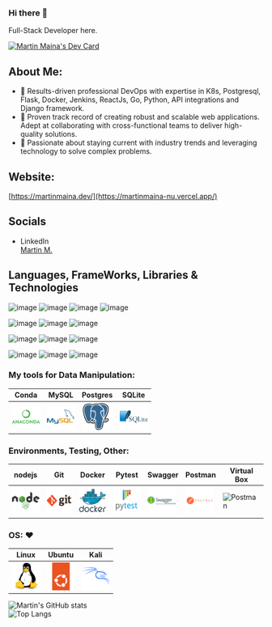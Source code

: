 ### Hi there 👋
Full-Stack Developer here.

<a href="https://app.daily.dev/martinmaina"><img src="https://api.daily.dev/devcards/v2/suD7rAtvCyisw3y8kB515.png?type=default&r=7s3" width="356" alt="Martin Maina's Dev Card"/></a>
## About Me:
- 🔭 Results-driven professional DevOps with expertise in K8s, Postgresql, Flask, Docker, Jenkins, ReactJs, Go, Python, API integrations and Django framework.
- 🔭 Proven track record of creating robust and scalable web applications. Adept at collaborating with cross-functional teams to deliver high-quality solutions. 
- 🌱 Passionate about staying current with industry trends and leveraging technology to solve complex problems.


## Website:
[https://martinmaina.dev/](https://martinmaina-nu.vercel.app/)

## Socials
- LinkedIn <div class="badge-base LI-profile-badge" data-locale="en_US" data-size="medium" data-theme="dark" data-type="HORIZONTAL" data-vanity="mainamartin" data-version="v1"><a class="badge-base__link LI-simple-link" href="https://ke.linkedin.com/in/mainamartin?trk=profile-badge">Martin M.</a></div>
              



## Languages, FrameWorks, Libraries & Technologies
![image](https://img.shields.io/badge/-ReactJs-61DAFB?logo=react&logoColor=white&style=plastic) ![image](https://img.shields.io/badge/-PyCharm-bfee90?logo=PyCharm&logoColor=white&style=plastic) ![image](https://img.shields.io/badge/-Vscode-0080ff?logo=VisualStudioCode&logoColor=white&style=plastic) ![image](https://img.shields.io/badge/-PyCharm-bfee90?logo=PyCharm&logoColor=white&style=plastic)

![image](https://img.shields.io/badge/-Python3-00cc00?logo=Python&logoColor=white&style=plastic) ![image](https://img.shields.io/badge/-DJANGO-681a1a?logo=DJANGO&logoColor=white&style=plastic) ![image](https://img.shields.io/badge/-Flask-ff8000?logo=Flask&logoColor=white&style=plastic)

 ![image](https://img.shields.io/badge/-HTML5-fb8261?logo=HTML5&logoColor=white&style=plastic) ![image](https://img.shields.io/badge/-CSS3-16c9f9?logo=CSS&logoColor=white&style=plastic) ![image](https://img.shields.io/badge/-JavaScript-ffdc1d?logo=Javascript&logoColor=white&style=plastic)

![image](https://img.shields.io/badge/-Figma-400080?logo=figma&logoColor=white&style=plastic) ![image](https://img.shields.io/badge/-Node.Js-2be343?logo=node.js&logoColor=white&style=plastic) ![image](https://img.shields.io/badge/-npm-071016?logo=npm&logoColor=white&style=plastic) 



### My tools for Data Manipulation:


| Conda | MySQL | Postgres | SQLite |
|-------|-------|----------|--------|
|<img src="https://github.com/devicons/devicon/blob/master/icons/anaconda/anaconda-original-wordmark.svg" title="Anaconda" alt="Conda" width="55" height="55"/>|<img src="https://github.com/devicons/devicon/blob/master/icons/mysql/mysql-original-wordmark.svg" title="MySQL" alt="MySQL" width="55" height="55"/>|<img src="https://github.com/devicons/devicon/blob/master/icons/postgresql/postgresql-original.svg" title="pg" alt="pg" width="55" height="55"/>|<img src="https://github.com/devicons/devicon/blob/master/icons/sqlite/sqlite-original-wordmark.svg" title="SQLite" alt="SQLite" width="55" height="55"/>|
### Environments, Testing, Other:

| nodejs | Git | Docker | Pytest | Swagger | Postman | Virtual Box|  
|----------|----------|----------|----------|----------|----------|----------|
|<img src="https://github.com/devicons/devicon/blob/master/icons/nodejs/nodejs-original-wordmark.svg" title="nodejs" alt="NodeJS" width="55" height="55"/>|<img src="https://github.com/devicons/devicon/blob/master/icons/git/git-original-wordmark.svg" title="Git" alt="Git" width="55" height="55"/>|<img src="https://github.com/devicons/devicon/blob/master/icons/docker/docker-original-wordmark.svg" title="Docker" alt="Docker" width="55" height="55"/>|<img src="https://github.com/devicons/devicon/blob/master/icons/pytest/pytest-original-wordmark.svg" title="pytest" alt="pytest" width="55" height="55"/>|  <img src="https://github.com/devicons/devicon/blob/master/icons/swagger/swagger-original-wordmark.svg" title="Swagger" alt="Swagger" width="55" height="55"/>|  <img src="https://github.com/devicons/devicon/blob/master/icons/postman/postman-original-wordmark.svg" title="Postman" alt="Postman" width="55" height="55"/>|<img src="https://banner2.cleanpng.com/20190501/xvt/kisspng-computer-icons-virtualbox-portable-network-graphic-virtualbox-icon-of-line-style-available-in-svg-5cca247f73f9e3.6112721115567514874751.jpg" title="Postman" alt="Postman" width="80" height="55"/>|

### OS: ❤️ 

| Linux | Ubuntu | Kali |
|----------|----------|----------|
| <img src="https://github.com/devicons/devicon/blob/master/icons/linux/linux-original.svg" title="Linux" alt="Linux" width="55" height="55"/> | <img src="https://github.com/devicons/devicon/blob/master/icons/ubuntu/ubuntu-original.svg" title="Ubuntu" alt="Ubuntu" width="55" height="55"/> | <img src="https://github.com/canaleal/devicon/blob/new-icon-kali-linux/icons/kalilinux/kalilinux-original-wordmark.svg" title="Linux" alt="Linux" width="55" height="55"/> |



![Martin's GitHub stats](https://github-readme-stats.vercel.app/api?username=TintinSDev&theme=transparent&dark_icons=true)              
![Top Langs](https://github-readme-stats.vercel.app/api/top-langs/?username=TintinSDev&layout=compact)




 









